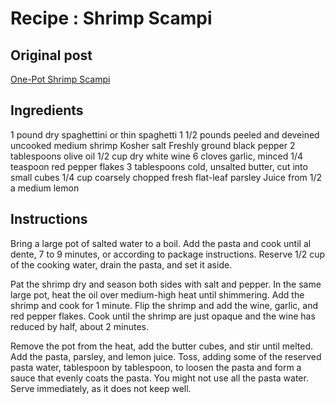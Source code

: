 # Recipe : Shrimp Scampi

## Original post

[One-Pot Shrimp Scampi](http://www.thekitchn.com/recipe-one-pot-shrimp-scampi-238048)

## Ingredients

1 pound dry spaghettini or thin spaghetti
1 1/2 pounds peeled and deveined uncooked medium shrimp
Kosher salt
Freshly ground black pepper
2 tablespoons olive oil
1/2 cup dry white wine
6 cloves garlic, minced
1/4 teaspoon red pepper flakes
3 tablespoons cold, unsalted butter, cut into small cubes
1/4 cup coarsely chopped fresh flat-leaf parsley
Juice from 1/2 a medium lemon

## Instructions

Bring a large pot of salted water to a boil. Add the pasta and cook until al dente, 7 to 9 minutes, or according to package instructions. Reserve 1/2 cup of the cooking water, drain the pasta, and set it aside.

Pat the shrimp dry and season both sides with salt and pepper. In the same large pot, heat the oil over medium-high heat until shimmering. Add the shrimp and cook for 1 minute. Flip the shrimp and add the wine, garlic, and red pepper flakes. Cook until the shrimp are just opaque and the wine has reduced by half, about 2 minutes.

Remove the pot from the heat, add the butter cubes, and stir until melted. Add the pasta, parsley, and lemon juice. Toss, adding some of the reserved pasta water, tablespoon by tablespoon, to loosen the pasta and form a sauce that evenly coats the pasta. You might not use all the pasta water. Serve immediately, as it does not keep well.
